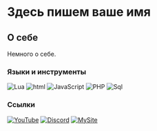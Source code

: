 # Здесь пишем ваше имя

## О себе

Немного о себе.

### Языки и инструменты

![Lua](https://img.shields.io/badge/-Lua-090909?style=for-the-badge&logo=Lua)
![html](https://img.shields.io/badge/-html-090909?style=for-the-badge&logo=html)
![JavaScript](https://img.shields.io/badge/-JavaScript-090909?style=for-the-badge&logo=JavaScript)
![PHP](https://img.shields.io/badge/-PHP-090909?style=for-the-badge&logo=PHP)
![Sql](https://img.shields.io/badge/-Sql-090909?style=for-the-badge&logo=mysql)

### Ссылки

[![YouTube](https://img.shields.io/badge/-YouTube-FF0000?style=for-the-badge&logo=YouTube)](https://youtube.com/@matematica_youtube)
[![Discord](https://img.shields.io/badge/-Discord-1E90FF?style=for-the-badge&logo=Discord)](https://discord.gg/5gKushTPSR)
[![MySite](https://img.shields.io/badge/-MySite-090909?style=for-the-badge&logo=MySite)](https://matematica.siteinternet.ru/)
